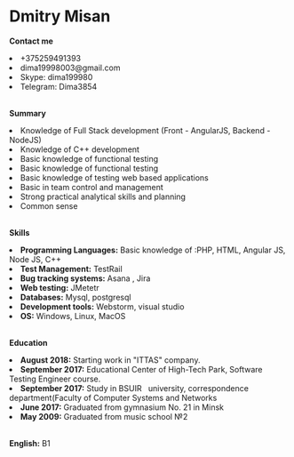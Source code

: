  <h1>Dmitry Misan</h1>
 <p><strong>Contact me</strong></p>
 <li>+375259491393</li>
 <li>dima19998003@gmail.com</li>
 <li>Skype: dima199980</li>
 <li>Telegram: Dima3854</li><br>
 
 <p><strong>Summary</strong></p>
 <li>Knowledge of Full Stack development (Front - AngularJS, Backend - NodeJS)</li>
 <li>Knowledge of C++ development</li>
 <li>Basic knowledge of functional testing</li>
 <li>Basic knowledge of functional testing</li>
 <li>Basic knowledge of testing web based applications</li>
 <li>Basic in team control and management</li>
 <li>Strong practical analytical skills and planning</li>
 <li>Common sense</li><br>
 <p><strong>Skills</strong></p>
 <li><strong>Programming Languages:</strong> Basic knowledge of :PHP, HTML, Angular JS, Node JS, C++</li>
 <li><strong>Test Management:</strong> TestRail</li>
 <li><strong>Bug tracking systems:</strong> Asana , Jira</li>
 <li><strong>Web testing:</strong> JMetetr</li>
 <li><strong>Databases:</strong> Mysql, postgresql</li>
 <li><strong>Development tools:</strong> Webstorm, visual studio</li>
 <li><strong>OS:</strong> Windows, Linux, MacOS</li><br>
 <p><strong>Education</strong></p>
 <li><strong>August 2018:</strong> Starting work in "ITTAS" company.</li>
 <li><strong>September 2017:</strong> Educational Center of High-Tech Park, Software Testing Engineer course.</li>
 <li><strong>September 2017:</strong> Study in BSUIR   university, correspondence department(Faculty of Computer Systems and Networks</li>
 <li><strong>June 2017:</strong> Graduated from gymnasium No. 21 in Minsk</li>
 <li><strong>May 2009:</strong> Graduated from music school №2</li><br>
 <p><strong>English:</strong> B1</p>
